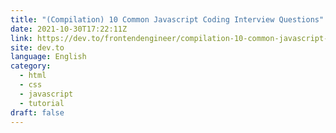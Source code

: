 ```yaml
---
title: "(Compilation) 10 Common Javascript Coding Interview Questions"
date: 2021-10-30T17:22:11Z
link: https://dev.to/frontendengineer/compilation-10-common-javascript-coding-interview-55d2?utm_medium=RSS&utm_source=news.12bit.vn
site: dev.to
language: English
category:
  - html
  - css
  - javascript
  - tutorial
draft: false
---
```

